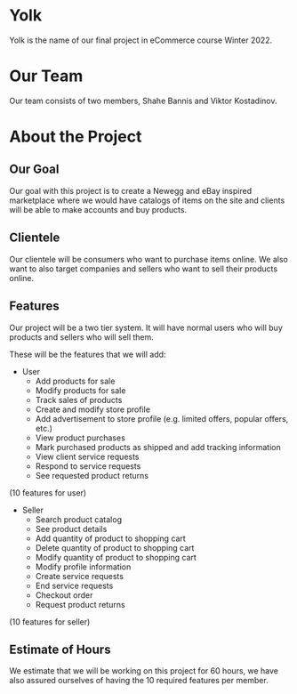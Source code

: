 # Yolk
Yolk is the name of our final project in eCommerce course Winter 2022.

# Our Team
Our team consists of two members, Shahe Bannis and Viktor Kostadinov.

# About the Project
## Our Goal
Our goal with this project is to create a Newegg and eBay inspired marketplace where we would have catalogs of items on the site and clients will be able to make accounts and buy products.

## Clientele
Our clientele will be consumers who want to purchase items online. We also want to also target companies and sellers who want to sell their products online.

## Features
Our project will be a two tier system. It will have normal users who will buy products and sellers who will sell them.

These will be the features that we will add:

- User
    - Add products for sale
    - Modify products for sale
    - Track sales of products
    - Create and modify store profile
    - Add advertisement to store profile (e.g. limited offers, popular offers, etc.)
    - View product purchases
    - Mark purchased products as shipped and add tracking information
    - View client service requests
    - Respond to service requests
    - See requested product returns

(10 features for user)

- Seller
    - Search product catalog
    - See product details
    - Add quantity of product to shopping cart
    - Delete quantity of product to shopping cart
    - Modify quantity of product to shopping cart
    - Modify profile information
    - Create service requests
    - End service requests
    - Checkout order
    - Request product returns

(10 features for seller)

## Estimate of Hours
We estimate that we will be working on this project for 60 hours, we have also assured ourselves of having the 10 required features per member.
